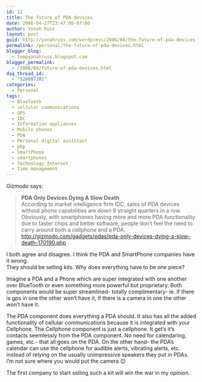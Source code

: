 ```yaml
---
id: 12
title: The future of PDA devices
date: 2006-04-27T23:47:00-07:00
author: Yonah Russ
layout: post
guid: http://yonahruss.com/wordpress/2006/04/the-future-of-pda-devices.html
permalink: /personal/the-future-of-pda-devices.html
blogger_blog:
  - tempyonahruss.blogspot.com
blogger_permalink:
  - /2006/04/future-of-pda-devices.html
dsq_thread_id:
  - "528087281"
categories:
  - Personal
tags:
  - BlueTooth
  - cellular communications
  - GPS
  - IDC
  - Information appliances
  - Mobile phones
  - PDA
  - Personal digital assistant
  - php
  - SmartPhone
  - smartphones
  - Technology_Internet
  - Time management
---
```

Gizmodo says:  
<span style="font-weight: bold;"></span>

> <span style="font-weight: bold;">PDA Only Devices Dying A Slow Death</span>  
> According to market intelligence firm IDC, sales of PDA devices without phone capabilities are down 9 straight quarters in a row. Obviously, with smartphones having more and more PDA functionality due to faster chips and better software, people don’t feel the need to carry around both a cellphone and a PDA.  
> <http://gizmodo.com/gadgets/pdas/pda-only-devices-dying-a-slow-death-170190.php>

I both agree and disagree. I think the PDA and SmartPhone companies have it wrong.  
They should be selling <span style="font-style: italic;">kits. </span>Why does everything have to be one piece?

Imagine a PDA and a Phone which are super integrated with one another over BlueTooth or even something more powerful but proprietary. Both components would be super streamlined- totally complimentary- ie. if there is gps in one the other won&#8217;t have it, if there is a camera in one the other won&#8217;t have it.

The PDA component does everything a PDA should. It also has all the added functionality of cellular communications because it is integrated with your Cellphone. The Cellphone component is just a cellphone. It get&#8217;s it&#8217;s contacts seemlessly from the PDA component. No need for calendaring, games, etc.- that all goes on the PDA. On the other hand- the PDA&#8217;s calendar can use the cellphone for audible alerts, vibrating alerts, etc. instead of relying on the usually unimpressive speakers they put in PDAs. I&#8217;m not sure where you would put the camera 😉

The first company to start selling such a kit will win the war in my opinion.